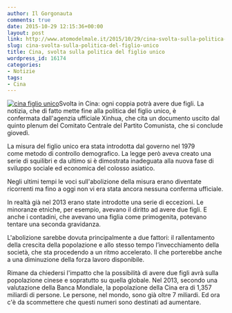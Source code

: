 ```yaml
---
author: Il Gorgonauta
comments: true
date: 2015-10-29 12:15:36+00:00
layout: post
link: http://www.atomodelmale.it/2015/10/29/cina-svolta-sulla-politica-del-figlio-unico/
slug: cina-svolta-sulla-politica-del-figlio-unico
title: Cina, svolta sulla politica del figlio unico
wordpress_id: 16174
categories:
- Notizie
tags:
- Cina
---
```


[![cina figlio unico](http://www.atomodelmale.it/wp-content/uploads/2015/10/cina-figlio-unico-300x185.jpg)](http://www.atomodelmale.it/wp-content/uploads/2015/10/cina-figlio-unico.jpg)Svolta in Cina: ogni coppia potrà avere due figli. La notizia, che di fatto mette fine alla politica del figlio unico, è confermata dall'agenzia ufficiale Xinhua, che cita un documento uscito dal quinto plenum del Comitato Centrale del Partito Comunista, che si conclude giovedì.

La misura del figlio unico era stata introdotta dal governo nel 1979 come metodo di controllo demografico. La legge però aveva creato una serie di squilibri e da ultimo si è dimostrata inadeguata alla nuova fase di sviluppo sociale ed economica del colosso asiatico.

Negli ultimi tempi le voci sull'abolizione della misura erano diventate ricorrenti ma fino a oggi non vi era stata ancora nessuna conferma ufficiale.


In realtà già nel 2013 erano state introdotte una serie di eccezioni. Le minoranze etniche, per esempio, avevano il diritto ad avere due figli. E anche i contadini, che avevano una figlia come primogenita, potevano tentare una seconda gravidanza.

L'abolizione sarebbe dovuta principalmente a due fattori: il rallentamento della crescita della popolazione e allo stesso tempo l’invecchiamento della società, che sta procedendo a un ritmo accelerato. Il che porterebbe anche a una diminuzione della forza lavoro disponibile.

Rimane da chiedersi l'impatto che la possibilità di avere due figli avrà sulla popolazione cinese e sopratutto su quella globale. Nel 2013, secondo una valutazione della Banca Mondiale, la popolazione della Cina era di 1,357 miliardi di persone. Le persone, nel mondo, sono già oltre 7 miliardi. Ed ora c'è da scommettere che questi numeri sono destinati ad aumentare.
